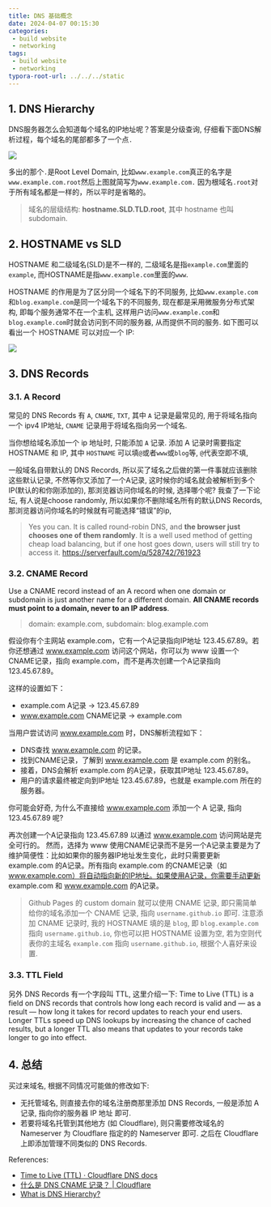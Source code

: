 ```yaml
---
title: DNS 基础概念
date: 2024-04-07 00:15:30
categories:
 - build website
 - networking
tags:
 - build website
 - networking
typora-root-url: ../../../static
---
```


## 1. DNS Hierarchy

DNS服务器怎么会知道每个域名的IP地址呢？答案是分级查询, 仔细看下面DNS解析过程，每个域名的尾部都多了一个点`.`

![](/001-domain-name-dns-records/c.png)

多出的那个`.`是Root Level Domain, 比如`www.example.com`真正的名字是`www.example.com.root`然后上图就简写为`www.example.com.` 因为根域名`.root`对于所有域名都是一样的，所以平时是省略的。

> 域名的层级结构: **hostname.SLD.TLD.root**, 其中 hostname 也叫 subdomain. 

## 2. HOSTNAME vs SLD

HOSTNAME 和二级域名(SLD)是不一样的, 二级域名是指`example.com`里面的`example`, 而HOSTNAME是指`www.example.com`里面的`www`. 

HOSTNAME 的作用是为了区分同一个域名下的不同服务, 比如`www.example.com`和`blog.example.com`是同一个域名下的不同服务, 现在都是采用微服务分布式架构, 即每个服务通常不在一个主机, 这样用户访问`www.example.com`和`blog.example.com`时就会访问到不同的服务器, 从而提供不同的服务. 如下图可以看出一个 HOSTNAME 可以对应一个 IP:

![](https://pub-2a6758f3b2d64ef5bb71ba1601101d35.r2.dev/001-domain-name-dns-records%2F01.jpg)

## 3. DNS Records

### 3.1. A Record

常见的 DNS Records 有 `A`, `CNAME`, `TXT`, 其中 `A` 记录是最常见的, 用于将域名指向一个 ipv4 IP地址, `CNAME` 记录用于将域名指向另一个域名. 

当你想给域名添加一个 ip 地址时, 只能添加 `A` 记录. 添加 A 记录时需要指定 HOSTNAME 和 IP, 其中 `HOSTNAME` 可以填`@`或者`www`或`blog`等, `@`代表空即不填, 

一般域名自带默认的 DNS Records, 所以买了域名之后做的第一件事就应该删除这些默认记录, 不然等你又添加了一个A记录, 这时候你的域名就会被解析到多个IP(默认的和你刚添加的), 那浏览器访问你域名的时候, 选择哪个呢? 我查了一下论坛, 有人说是choose randomly, 所以如果你不删除域名所有的默认DNS Records, 那浏览器访问你域名的时候就有可能选择“错误”的ip, 

> Yes you can. It is called round-robin DNS, and **the browser just chooses one of them randomly**. It is a well used method of getting cheap load balancing, but if one host goes down, users will still try to access it. https://serverfault.com/q/528742/761923

### 3.2. CNAME Record

Use a CNAME record instead of an A record when one domain or subdomain is just another name for a different domain. **All CNAME records must point to a domain, never to an IP address**. 

> domain: example.com, subdomain: blog.example.com

假设你有个主网站 example.com，它有一个A记录指向IP地址 123.45.67.89。若你还想通过 www.example.com 访问这个网站，你可以为 www 设置一个CNAME记录，指向 example.com，而不是再次创建一个A记录指向 123.45.67.89。

这样的设置如下：

- example.com A记录 -> 123.45.67.89
- www.example.com CNAME记录 -> example.com

当用户尝试访问 www.example.com 时，DNS解析流程如下：

- DNS查找 www.example.com 的记录。
- 找到CNAME记录，了解到 www.example.com 是 example.com 的别名。
- 接着，DNS会解析 example.com 的A记录，获取其IP地址 123.45.67.89。
- 用户的请求最终被定向到IP地址 123.45.67.89，也就是 example.com 所在的服务器。

你可能会好奇, 为什么不直接给 www.example.com 添加一个 A 记录, 指向 123.45.67.89 呢? 

再次创建一个A记录指向 123.45.67.89 以通过 www.example.com 访问网站是完全可行的。 然而，选择为 www 使用CNAME记录而不是另一个A记录主要是为了维护简便性：比如如果你的服务器IP地址发生变化，此时只需要更新 example.com 的A记录。所有指向 example.com 的CNAME记录（如 www.example.com）将自动指向新的IP地址。如果使用A记录，你需要手动更新 example.com 和 www.example.com 的A记录。

> Github Pages 的 custom domain 就可以使用 CNAME 记录, 即只需简单给你的域名添加一个 CNAME 记录, 指向 `username.github.io` 即可. 注意添加 CNAME 记录时, 我的 HOSTNAME 填的是 `blog`, 即 `blog.example.com` 指向 `username.github.io`, 你也可以把 HOSTNAME 设置为空, 若为空则代表你的主域名 `example.com` 指向 `username.github.io`, 根据个人喜好来设置. 

### 3.3. TTL Field

另外 DNS Records 有一个字段叫 TTL, 这里介绍一下: Time to Live (TTL) is a field on DNS records that controls how long each record is valid and — as a result — how long it takes for record updates to reach your end users. Longer TTLs speed up DNS lookups by increasing the chance of cached results, but a longer TTL also means that updates to your records take longer to go into effect.

## 4. 总结

买过来域名, 根据不同情况可能做的修改如下:

- 无托管域名, 则直接去你的域名注册商那里添加 DNS Records, 一般是添加 A 记录, 指向你的服务器 IP 地址 即可. 
- 若要将域名托管到其他地方 (如 Cloudflare), 则只需要修改域名的 Nameserver 为 Cloudflare 指定的的 Nameserver 即可. 之后在 Cloudflare 上即添加管理不同类似的 DNS Records. 


References:

- [Time to Live (TTL) · Cloudflare DNS docs](https://developers.cloudflare.com/dns/manage-dns-records/reference/ttl/)
- [什么是 DNS CNAME 记录？ | Cloudflare](https://www.cloudflare.com/zh-cn/learning/dns/dns-records/dns-cname-record/)
- [What is DNS Hierarchy?](https://www.educative.io/answers/what-is-dns-hierarchy)
